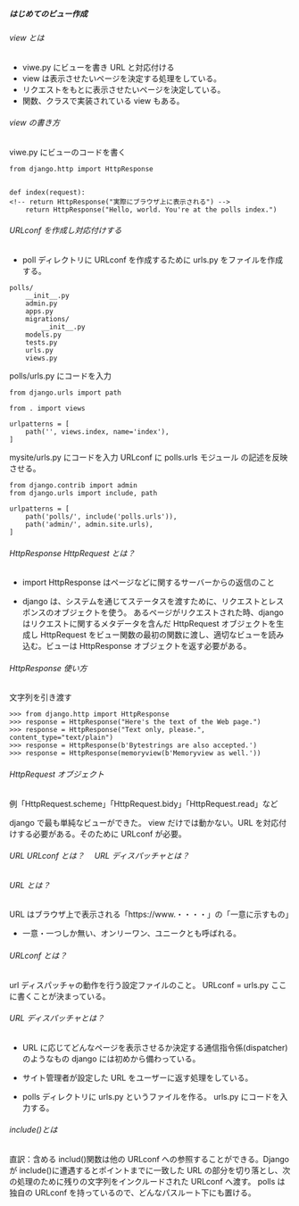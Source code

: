 ##### はじめてのビュー作成　

###### view とは

- viwe.py にビューを書き URL と対応付ける
- view は表示させたいページを決定する処理をしている。
- リクエストをもとに表示させたいページを決定している。
- 関数、クラスで実装されている view もある。

###### view の書き方

viwe.py にビューのコードを書く

```
from django.http import HttpResponse


def index(request):
<!-- return HttpResponse("実際にブラウザ上に表示される") -->
    return HttpResponse("Hello, world. You're at the polls index.")
```

###### URLconf を作成し対応付けする

- poll ディレクトリに URLconf を作成するために urls.py をファイルを作成する。

```
polls/
    __init__.py
    admin.py
    apps.py
    migrations/
        __init__.py
    models.py
    tests.py
    urls.py
    views.py
```

polls/urls.py にコードを入力

```
from django.urls import path

from . import views

urlpatterns = [
    path('', views.index, name='index'),
]
```

mysite/urls.py にコードを入力
URLconf に polls.urls モジュール の記述を反映させる。

```
from django.contrib import admin
from django.urls import include, path

urlpatterns = [
    path('polls/', include('polls.urls')),
    path('admin/', admin.site.urls),
]
```

###### HttpResponse HttpRequest とは？　

- import HttpResponse はページなどに関するサーバーからの返信のこと

- django は、システムを通じてステータスを渡すために、リクエストとレスポンスのオブジェクトを使う。
  あるページがリクエストされた時、django はリクエストに関するメタデータを含んだ HttpRequest オブジェクトを生成し HttpRequest をビュー関数の最初の関数に渡し、適切なビューを読み込む。ビューは HttpResponse オブジェクトを返す必要がある。

###### HttpResponse 使い方

文字列を引き渡す

```
>>> from django.http import HttpResponse
>>> response = HttpResponse("Here's the text of the Web page.")
>>> response = HttpResponse("Text only, please.", content_type="text/plain")
>>> response = HttpResponse(b'Bytestrings are also accepted.')
>>> response = HttpResponse(memoryview(b'Memoryview as well.'))
```

###### HttpRequest オブジェクト

例「HttpRequest.scheme」「HttpRequest.bidy」「HttpRequest.read」など

django で最も単純なビューができた。
view だけでは動かない。URL を対応付けする必要がある。そのために URLconf が必要。

###### URL URLconf とは？　 URL ディスパッチャとは？

###### URL とは？

URL はブラウザ上で表示される「https://www.・・・・」の「一意に示すもの」

- 一意・一つしか無い、オンリーワン、ユニークとも呼ばれる。

###### URLconf とは？

url ディスパッチャの動作を行う設定ファイルのこと。
URLconf = urls.py ここに書くことが決まっている。

###### URL ディスパッチャとは？

- URL に応じてどんなページを表示させるか決定する通信指令係(dispatcher)のようなもの django には初めから備わっている。
- サイト管理者が設定した URL をユーザーに返す処理をしている。

- polls ディレクトリに urls.py というファイルを作る。
  urls.py にコードを入力する。

###### include()とは

直訳：含める
includ()関数は他の URLconf への参照することができる。Django が include()に遭遇するとポイントまでに一致した URL の部分を切り落とし、次の処理のために残りの文字列をインクルードされた URLconf へ渡す。
polls は独自の URLconf を持っているので、どんなパスルート下にも置ける。
